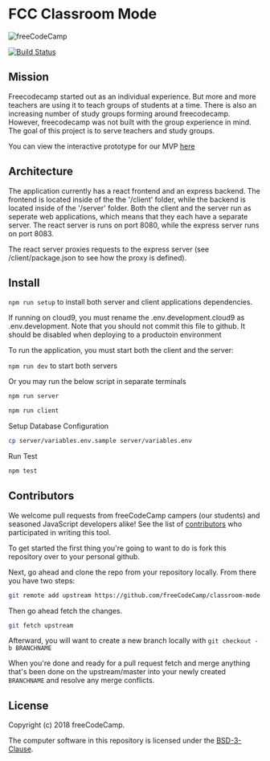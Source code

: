 # FCC Classroom Mode

![freeCodeCamp](https://camo.githubusercontent.com/60c67cf9ac2db30d478d21755289c423e1f985c6/68747470733a2f2f73332e616d617a6f6e6177732e636f6d2f66726565636f646563616d702f776964652d736f6369616c2d62616e6e65722e706e67)

[![Build Status](https://travis-ci.org/freeCodeCamp/classroom-mode.svg?branch=master)](https://travis-ci.org/freeCodeCamp/classroom-mode)

## Mission

Freecodecamp started out as an individual experience. But more and more teachers are using it to teach groups of students at a time. There is also an increasing number of study groups forming around freecodecamp. However, freecodecamp was not built with the group experience in mind. The goal of this project is to serve teachers and study groups.

You can view the interactive prototype for our MVP [here](https://projects.invisionapp.com/share/J3C03W2SX#/screens)

## Architecture

The application currently has a react frontend and an express backend.  The frontend is located inside of the the '/client' folder, while the backend is located inside of the '/server' folder. Both the client and the server run as seperate web applications, which means that they each have a separate server. The react server is runs on port 8080, while the express server runs on port 8083.

The react server proxies requests to the express server (see /client/package.json to see how the proxy is defined).

## Install

`npm run setup` to install both server and client applications dependencies.

If running on cloud9, you must rename the .env.development.cloud9 as .env.development. Note that you should not commit this file to github.  It should be disabled when deploying to a productoin environment

To run the application, you must start both the client and the server:

`npm run dev` to start both servers

Or you may run the below script in separate terminals
```bash
npm run server
```

```bash
npm run client
```

Setup Database Configuration
```bash
cp server/variables.env.sample server/variables.env
```

Run Test
```bash
npm test
```

## Contributors

We welcome pull requests from freeCodeCamp campers (our students) and seasoned JavaScript developers alike! See the list of [contributors](https://github.com/freeCodeCamp/classroom-mode/contributors) who participated in writing this tool.

To get started the first thing you're going to want to do is fork this repository over to your personal github.

Next, go ahead and clone the repo from your repository locally. From there you have two steps:

```bash
git remote add upstream https://github.com/freeCodeCamp/classroom-mode.git
```

Then go ahead fetch the changes.

```bash
git fetch upstream
```

Afterward, you will want to create a new branch locally with `git checkout -b BRANCHNAME`

When you're done and ready for a pull request fetch and merge anything that's been done on the upstream/master into your newly created `BRANCHNAME` and resolve any merge conflicts.

## License

Copyright (c) 2018 freeCodeCamp.

The computer software in this repository is licensed under the [BSD-3-Clause](./LICENSE).